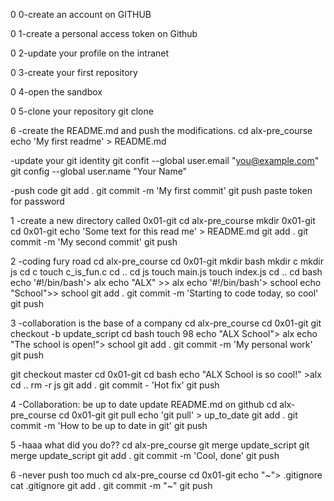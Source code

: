 0 0-create an account on GITHUB

0 1-create a personal access token on Github

0 2-update your profile on the intranet

0 3-create your first repository

0 4-open the sandbox

0 5-clone your repository
git clone

6 -create the README.md and push the modifications.
cd alx-pre_course
echo 'My first readme' > README.md

-update your git identity
git confit --global user.email "you@example.com"
git config --global user.name "Your Name"

-push code
git add .
git commit -m 'My first commit'
git push
paste token for password

1 -create a new directory called 0x01-git
cd alx-pre_course
mkdir 0x01-git
cd 0x01-git
echo 'Some text for this read me' > README.md
git add .
git commit -m 'My second commit'
git push

2 -coding fury road
cd alx-pre_course
cd 0x01-git
mkdir bash
mkdir c
mkdir js
cd c
touch c_is_fun.c
cd ..
cd js
touch main.js
touch index.js
cd ..
cd bash
echo '#!/bin/bash'> alx
echo "ALX" >> alx
echo '#!/bin/bash'> school
echo "School">> school
git add .
git commit -m 'Starting to code today, so cool'
git push

3 -collaboration is the base of a company
cd alx-pre_course
cd 0x01-git
git checkout -b update_script
cd bash
touch 98
echo "ALX School"> alx
echo "The school is open!"> school
git add .
git commit -m 'My personal work'
git push

git checkout master
cd 0x01-git
cd bash
echo "ALX School is so cool!" >alx
cd ..
rm -r js
git add .
git commit - 'Hot fix'
git push

4 -Collaboration: be up to date
update README.md on github
cd alx-pre_course
cd 0x01-git
git pull
echo 'git pull' > up_to_date
git add .
git commit -m 'How to be up to date in git'
git push

5 -haaa what did you do??
cd alx-pre_course
git merge update_script
git merge update_script
git add .
git commit -m 'Cool, done'
git push

6 -never push too much
cd alx-pre_course
cd 0x01-git
echo "~"> .gitignore
cat .gitignore
git add .
git commit -m "~"
git push
